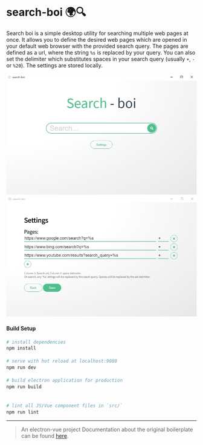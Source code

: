 # search-boi 🌍🔍 

Search boi is a simple desktop utility for searching multiple web pages at once. It allows you to define the desired web pages which are opened in your default web browser with the provided search query.
The pages are defined as a url, where the string `%s` is replaced by your query. You can also set the delimiter which substitutes spaces in your search query (usually `+`, `-` or `%20`). The settings are stored locally.

![Preview1](static/preview1.jpg)
![Preview2](static/preview2.jpg)

#### Build Setup

``` bash
# install dependencies
npm install

# serve with hot reload at localhost:9080
npm run dev

# build electron application for production
npm run build


# lint all JS/Vue component files in `src/`
npm run lint

```



---

> An electron-vue project
Documentation about the original boilerplate can be found [here](https://simulatedgreg.gitbooks.io/electron-vue/content/index.html).
